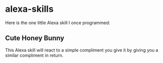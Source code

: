 # alexa-skills
Here is the one little Alexa skill I once programmed:

## Cute Honey Bunny
This Alexa skill will react to a simple compliment you give it by giving you a similar compliment in return.
